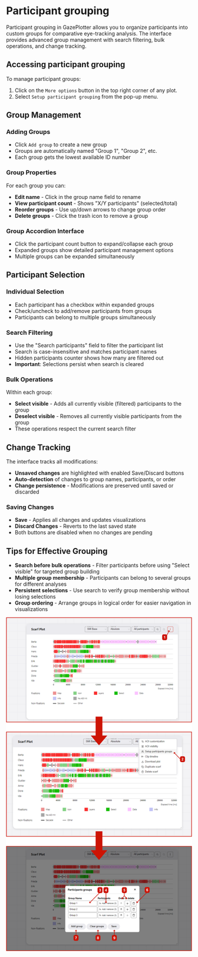 # Participant grouping

Participant grouping in GazePlotter allows you to organize participants into custom groups for comparative eye-tracking analysis. The interface provides advanced group management with search filtering, bulk operations, and change tracking.

## Accessing participant grouping
To manage participant groups:
1. Click on the `More options` button in the top right corner of any plot.
2. Select `Setup participant grouping` from the pop-up menu.

## Group Management

### Adding Groups
- Click `Add group` to create a new group
- Groups are automatically named "Group 1", "Group 2", etc.
- Each group gets the lowest available ID number

### Group Properties
For each group you can:
- **Edit name** - Click in the group name field to rename
- **View participant count** - Shows "X/Y participants" (selected/total)
- **Reorder groups** - Use up/down arrows to change group order
- **Delete groups** - Click the trash icon to remove a group

### Group Accordion Interface
- Click the participant count button to expand/collapse each group
- Expanded groups show detailed participant management options
- Multiple groups can be expanded simultaneously

## Participant Selection

### Individual Selection
- Each participant has a checkbox within expanded groups
- Check/uncheck to add/remove participants from groups
- Participants can belong to multiple groups simultaneously

### Search Filtering
- Use the "Search participants" field to filter the participant list
- Search is case-insensitive and matches participant names
- Hidden participants counter shows how many are filtered out
- **Important**: Selections persist when search is cleared

### Bulk Operations
Within each group:
- **Select visible** - Adds all currently visible (filtered) participants to the group
- **Deselect visible** - Removes all currently visible participants from the group
- These operations respect the current search filter

## Change Tracking

The interface tracks all modifications:
- **Unsaved changes** are highlighted with enabled Save/Discard buttons
- **Auto-detection** of changes to group names, participants, or order
- **Change persistence** - Modifications are preserved until saved or discarded

### Saving Changes
- **Save** - Applies all changes and updates visualizations
- **Discard Changes** - Reverts to the last saved state
- Both buttons are disabled when no changes are pending

## Tips for Effective Grouping

- **Search before bulk operations** - Filter participants before using "Select visible" for targeted group building
- **Multiple group membership** - Participants can belong to several groups for different analyses
- **Persistent selections** - Use search to verify group membership without losing selections
- **Group ordering** - Arrange groups in logical order for easier navigation in visualizations

![Steps for setting up participant grouping in the GazePlotter tool](./1.png)